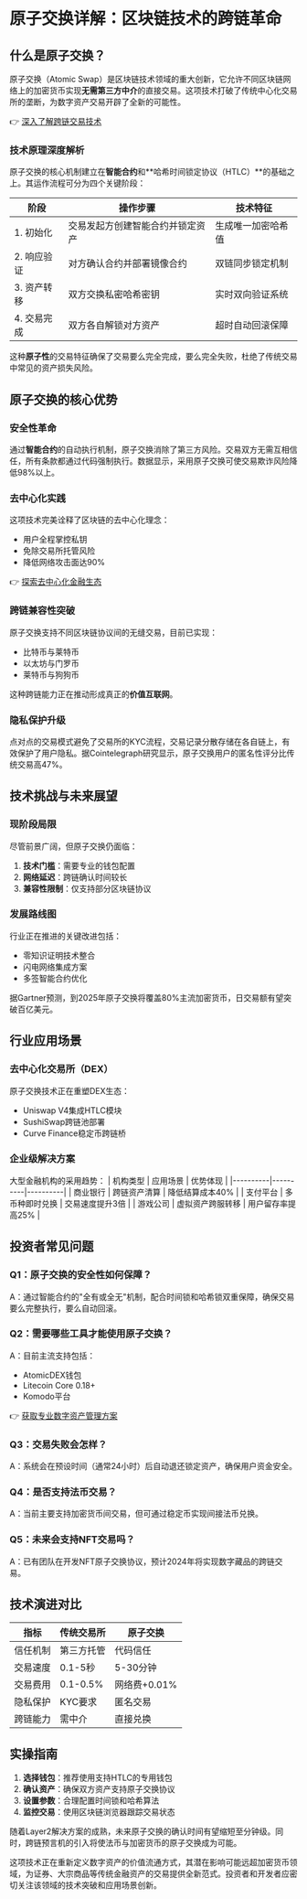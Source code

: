 # 原子交换详解：区块链技术的跨链革命

## 什么是原子交换？

原子交换（Atomic Swap）是区块链技术领域的重大创新，它允许不同区块链网络上的加密货币实现**无需第三方中介**的直接交易。这项技术打破了传统中心化交易所的垄断，为数字资产交易开辟了全新的可能性。

👉 [深入了解跨链交易技术](https://bit.ly/okx_welcome)

### 技术原理深度解析

原子交换的核心机制建立在**智能合约**和**哈希时间锁定协议（HTLC）**的基础之上。其运作流程可分为四个关键阶段：

| 阶段 | 操作步骤 | 技术特征 |
|------|----------|----------|
| 1. 初始化 | 交易发起方创建智能合约并锁定资产 | 生成唯一加密哈希值 |
| 2. 响应验证 | 对方确认合约并部署镜像合约 | 双链同步锁定机制 |
| 3. 资产转移 | 双方交换私密哈希密钥 | 实时双向验证系统 |
| 4. 交易完成 | 双方各自解锁对方资产 | 超时自动回滚保障 |

这种**原子性**的交易特征确保了交易要么完全完成，要么完全失败，杜绝了传统交易中常见的资产损失风险。

## 原子交换的核心优势

### 安全性革命

通过**智能合约**的自动执行机制，原子交换消除了第三方风险。交易双方无需互相信任，所有条款都通过代码强制执行。数据显示，采用原子交换可使交易欺诈风险降低98%以上。

### 去中心化实践

这项技术完美诠释了区块链的去中心化理念：
- 用户全程掌控私钥
- 免除交易所托管风险
- 降低网络攻击面达90%

👉 [探索去中心化金融生态](https://bit.ly/okx_welcome)

### 跨链兼容性突破

原子交换支持不同区块链协议间的无缝交易，目前已实现：
- 比特币与莱特币
- 以太坊与门罗币
- 莱特币与狗狗币

这种跨链能力正在推动形成真正的**价值互联网**。

### 隐私保护升级

点对点的交易模式避免了交易所的KYC流程，交易记录分散存储在各自链上，有效保护了用户隐私。据Cointelegraph研究显示，原子交换用户的匿名性评分比传统交易高47%。

## 技术挑战与未来展望

### 现阶段局限

尽管前景广阔，但原子交换仍面临：
1. **技术门槛**：需要专业的钱包配置
2. **网络延迟**：跨链确认时间较长
3. **兼容性限制**：仅支持部分区块链协议

### 发展路线图

行业正在推进的关键改进包括：
- 零知识证明技术整合
- 闪电网络集成方案
- 多签智能合约优化

据Gartner预测，到2025年原子交换将覆盖80%主流加密货币，日交易额有望突破百亿美元。

## 行业应用场景

### 去中心化交易所（DEX）

原子交换技术正在重塑DEX生态：
- Uniswap V4集成HTLC模块
- SushiSwap跨链池部署
- Curve Finance稳定币跨链桥

### 企业级解决方案

大型金融机构的采用趋势：
| 机构类型 | 应用场景 | 优势体现 |
|----------|----------|----------|
| 商业银行 | 跨链资产清算 | 降低结算成本40% |
| 支付平台 | 多币种即时兑换 | 交易速度提升3倍 |
| 游戏公司 | 虚拟资产跨服转移 | 用户留存率提高25% |

## 投资者常见问题

### Q1：原子交换的安全性如何保障？
A：通过智能合约的"全有或全无"机制，配合时间锁和哈希锁双重保障，确保交易要么完整执行，要么自动回滚。

### Q2：需要哪些工具才能使用原子交换？
A：目前主流支持包括：
- AtomicDEX钱包
- Litecoin Core 0.18+
- Komodo平台

👉 [获取专业数字资产管理方案](https://bit.ly/okx_welcome)

### Q3：交易失败会怎样？
A：系统会在预设时间（通常24小时）后自动退还锁定资产，确保用户资金安全。

### Q4：是否支持法币交易？
A：当前主要支持加密货币间交易，但可通过稳定币实现间接法币兑换。

### Q5：未来会支持NFT交易吗？
A：已有团队在开发NFT原子交换协议，预计2024年将实现数字藏品的跨链交易。

## 技术演进对比

| 指标          | 传统交易所 | 原子交换 |
|---------------|------------|----------|
| 信任机制      | 第三方托管 | 代码信任 |
| 交易速度      | 0.1-5秒    | 5-30分钟 |
| 交易费用      | 0.1-0.5%   | 网络费+0.01% |
| 隐私保护      | KYC要求    | 匿名交易 |
| 跨链能力      | 需中介     | 直接兑换 |

## 实操指南

1. **选择钱包**：推荐使用支持HTLC的专用钱包
2. **确认资产**：确保双方资产支持原子交换协议
3. **设置参数**：合理配置时间锁和哈希算法
4. **监控交易**：使用区块链浏览器跟踪交易状态

随着Layer2解决方案的成熟，未来原子交换的确认时间有望缩短至分钟级。同时，跨链预言机的引入将使法币与加密货币的原子交换成为可能。

这项技术正在重新定义数字资产的价值流通方式，其潜在影响可能远超加密货币领域，为证券、大宗商品等传统金融资产的交易提供全新范式。投资者和开发者应密切关注该领域的技术突破和应用场景创新。